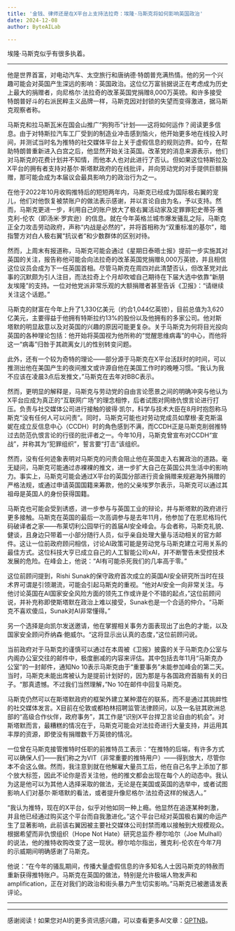 ```yaml
---
title: '金钱、律师还是在X平台上支持法拉奇：埃隆·马斯克将如何影响英国政治'
date: 2024-12-08
author: ByteAILab

---
```


埃隆·马斯克似乎有很多执着。

---
他是世界首富，对电动汽车、太空旅行和唐纳德·特朗普充满热情。他的另一个兴趣可能会对英国产生深远的影响：英国政治。这位亿万富翁据说正在考虑成为历史上最大的捐赠者，向尼格尔·法拉奇的改革英国党捐赠8,000万英镑。和许多接受特朗普好斗的右派民粹主义品牌一样，马斯克因对封锁的失望而变得激进，据马斯克观察者称。

马斯克和拉马斯瓦米在国会山推广“狗狗币”计划——这将如何运作？阅读更多信息。由于对特斯拉汽车工厂受到的制造业冲击感到恼火，他开始更多地在线投入时间，并测试当时名为推特的社交媒体平台上关于虚假信息的规则边界。如今，在帮助特朗普重新进入白宫之后，他显然开始关注英国。改革党的消息来源表示，他们对马斯克的花费计划并不知情，而他本人也对此进行了否认。但如果这位特斯拉及X平台的拥有者支持对基尔·斯塔默政府的在线批评，并向劳动党的对手提供巨额捐赠，那可能会成为本届议会最具影响力的政治行为之一。

在他于2022年10月收购推特后的短短两年内，马斯克已经成为国际极右翼的宠儿，他们对他恢复被禁账户的做法表示感谢，并以言论自由为名，予以支持。然而，马斯克更进一步，利用自己的账户放大了极右翼活动家及定罪罪犯史蒂芬·雅克利-伦农（即汤米·罗宾逊）的信息。就在今年英格兰城市爆发骚乱之际，马斯克正全力攻击劳动政府，声称“内战是必然的”，并将首相称为“双重标准的基尔”，暗指警方对白人极右翼“抗议者”和少数群体的区别对待。

然而，上周末有报道称，马斯克可能会通过《星期日泰晤士报》提前一步实施其对英国的关注，报告称他可能会向法拉奇的改革英国党捐赠8,000万英镑，并且相信这位议员会成为下一任英国首相。尽管马斯克在周四对此清楚否认，但改革党对此事的沉默颇为引人注目，而法拉奇上个月却吹嘘自己期待在下届大选中依靠“新朋友埃隆”的支持。一位对他党派非常乐观的大额捐赠者甚至告诉《卫报》：“请继续关注这个话题。”

马斯克的财富在今年上升了1,330亿美元（约合1,044亿英镑），目前总值为3,620亿美元，主要得益于他拥有特斯拉约13%的股份以及他拥有的多家公司。他对斯塔默的明显敌意以及对英国的兴趣的原因可能更复杂。关于马斯克为何将目光投向英国的各种理论包括：他开始将英国视为他所称的“觉醒思维病毒”的中心，而他将这一“病毒”归咎于其疏离女儿的性别转变问题。

此外，还有一个较为奇特的理论——部分源于马斯克在X平台活跃时的时间，可以推测出他在美国产生的夜间推文或许源自他在美国工作时的晚睡习惯。“我认为我不应该在凌晨3点后发推文，”马斯克在去年对BBC表示。

然而，更明显的解释是，马斯克与劳动党的自由言论愿景之间的明确冲突与他认为X平台应成为真正的“互联网广场”的理念相悖，后者试图对网络仇恨言论进行打压。负责与社交媒体公司进行接触的彼得·凯尔，科学与技术大臣在8月时抱怨称马斯克“没有任何人可以问责”。同时，马斯克可能也对劳动党成员如摩根·麦克斯温妮在成立反信息中心（CCDH）时的角色感到不满，而CCDH正是马斯克削弱推特过去防范仇恨言论的行径的批评者之一。今年10月，马斯克曾宣布对CCDH“宣战”，并称其为“犯罪组织”，誓言要“打击”该组织。

然而，没有任何迹象表明对马斯克的问责会阻止他在英国走入右翼政治的道路。毫无疑问，马斯克可能通过赤裸裸的推文，进一步扩大自己在英国公共生活中的影响力。事实上，马斯克可能会通过X平台的英国分部进行资金捐赠来规避海外捐赠的严格法规，或通过申请英国国籍来筹款，他的父亲埃罗尔表示，马斯克可以通过其祖母是英国人的身份获得国籍。

马斯克也可能会受到诱惑，进一步参与与英国工业的辩论，并与斯塔默的政府进行更多接触。马斯克在英国的最后一次高调参与是去年11月，他参加了在恩尼格玛代码破译者之家——布莱切利公园举行的首届AI安全峰会。与会者称，马斯克礼貌、健谈，且身边只带着一小部分随行人员，似乎亲自处理大量与活动相关的官方邮件。这让一位前政府顾问相信，讨论AI政策可能是劳动党与马斯克建立可用关系的最佳方式。这位科技大亨已成立自己的人工智能公司xAI，并不断警告未受控技术发展的危险。在峰会上，他说：“AI有可能杀死我们的几率高于零。”

这位前顾问提到，Rishi Sunak的保守政府首次成立的英国AI安全研究所当时在技术界可谓是引领潮流，可能会引起马斯克的重视。“他对AI安全一向非常关注。与他讨论英国在AI国家安全风险方面的领先工作或许是个不错的起点，”这位前顾问说，并补充称即使斯塔默在政治上难以接受，Sunak也是一个合适的仲介。“马斯克不喜欢傻瓜，Sunak对AI非常懂得。”

另一个选择是向凯尔发送邀请，他在掌握相关事务方面表现出了出色的才能，以及国家安全顾问乔纳森·鲍威尔。“这将显示出认真的态度，”这位前顾问说。

当前政府对于马斯克的谨慎可以通过在本周被《卫报》披露的关于马斯克办公室与内阁办公室交往的邮件中，极度删减的内容来评估。其中包括去年11月“马斯克办公室”的一封邮件，通知No 10表示马斯克由于“重要事务”未能参加峰会的第二天。当时，马斯克未能出席被认为是提前计划好的，因为那是与各国政府首脑有关的日子。“那真遗憾。不过我们当然理解，”No 10在邮件中回复马斯克。

马斯克仍然可以在斯塔默政府的框架外建立某种潜在的联系，而不是通过其挑衅性的社交媒体发言。X目前在伦敦或都柏林招聘监管法律顾问，以及一名驻其欧洲总部的“高级合作伙伴，政府事务”，其工作是“识别X平台捍卫言论自由的机会”。对斯塔默而言，最糟糕的情况在于，马斯克可能会对法拉奇进行大量支持，并运用其丰厚的资源，即使没有捐赠数千万英镑的情况。

一位曾在马斯克接管推特时任职的前推特员工表示：“在推特的后端，有许多方式可以确保人们——我们称之为VIT（非常重要的推特用户）——得到放大，尽管你本不会这么做。然而，我注意到就在他解雇大量员工后，他在自己名字上添加了那个放大标签，因此不论你是否关注他，他的推文都会出现在每个人的动态中。我认为这是他可以为其他人选择采取的做法，无论是在美国或英国的选举中，或者试图影响人们对基尔·斯塔默的看法，或者提升像尼格尔·法拉奇这样的候选人。”

“我认为推特，现在的X平台，似乎对他如同一种上瘾。他显然在追逐某种刺激，并且他已经通过购买这个平台而自我激进化。”这个平台已经对英国极右翼的命运产生了显著影响，此前该右翼因被主要社交媒体公司封禁而难以接触到大规模观众。根据希望而非仇恨组织（Hope Not Hate）研究总监乔·穆尔哈尔（Joe Mulhall）的说法，他的推特收购改变了这一现状。穆尔哈尔指出，雅克利-伦农在今年7月的示威期间明确感谢了马斯克。

他说：“在今年的骚乱期间，传播大量虚假信息的许多知名人士因马斯克的特赦而重新获得推特账户。马斯克在英国的做法，特别是允许极端人物发声和 amplification，正在对我们的政治和街头暴力产生切实影响。”马斯克已被邀请发表评论。

---
---
感谢阅读！如果您对AI的更多资讯感兴趣，可以查看更多AI文章：[GPTNB](https://gptnb.com)。